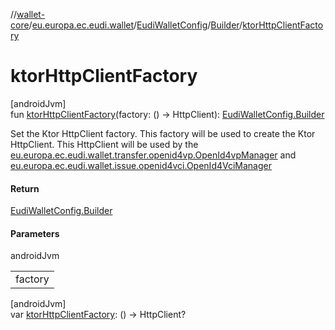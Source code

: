 //[wallet-core](../../../../index.md)/[eu.europa.ec.eudi.wallet](../../index.md)/[EudiWalletConfig](../index.md)/[Builder](index.md)/[ktorHttpClientFactory](ktor-http-client-factory.md)

# ktorHttpClientFactory

[androidJvm]\
fun [ktorHttpClientFactory](ktor-http-client-factory.md)(factory: () -&gt;
HttpClient): [EudiWalletConfig.Builder](index.md)

Set the Ktor HttpClient factory. This factory will be used to create the Ktor HttpClient. This HttpClient will be used
by
the [eu.europa.ec.eudi.wallet.transfer.openid4vp.OpenId4vpManager](../../../eu.europa.ec.eudi.wallet.transfer.openid4vp/-open-id4vp-manager/index.md)
and [eu.europa.ec.eudi.wallet.issue.openid4vci.OpenId4VciManager](../../../eu.europa.ec.eudi.wallet.issue.openid4vci/-open-id4-vci-manager/index.md)

#### Return

[EudiWalletConfig.Builder](index.md)

#### Parameters

androidJvm

|         |
|---------|
| factory |

[androidJvm]\
var [ktorHttpClientFactory](ktor-http-client-factory.md): () -&gt; HttpClient?

